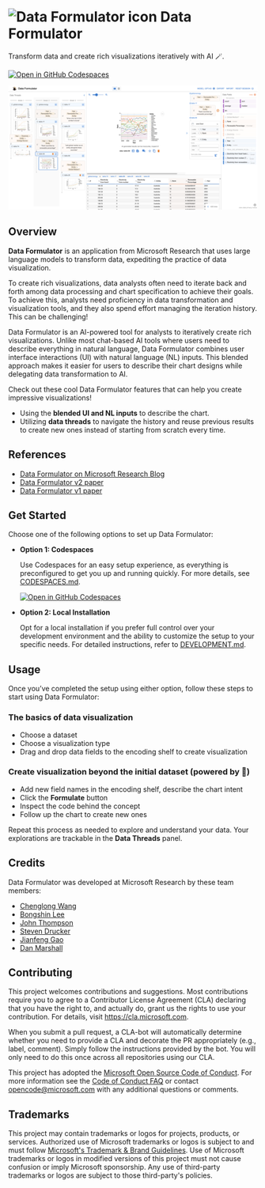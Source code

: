 <h1>
    <img src="./public/favicon.ico" alt="Data Formulator icon" width="28"> <b>Data Formulator</b>
</h1>

Transform data and create rich visualizations iteratively with AI 🪄.

[![Open in GitHub Codespaces](https://github.com/codespaces/badge.svg)](https://codespaces.new/microsoft/data-formulator?quickstart=1)

<kbd>
  <img src="public/data-formulator-screenshot.png">
</kbd>

## Overview

**Data Formulator** is an application from Microsoft Research that uses large language models to transform data, expediting the practice of data visualization.

To create rich visualizations, data analysts often need to iterate back and forth among data processing and chart specification to achieve their goals. To achieve this, analysts need proficiency in data transformation and visualization tools, and they also spend effort managing the iteration history. This can be challenging!

Data Formulator is an AI-powered tool for analysts to iteratively create rich visualizations. Unlike most chat-based AI tools where users need to describe everything in natural language, Data Formulator combines user interface interactions (UI) with natural language (NL) inputs. This blended approach makes it easier for users to describe their chart designs while delegating data transformation to AI. 

Check out these cool Data Formulator features that can help you create impressive visualizations!
* Using the **blended UI and NL inputs** to describe the chart. 
* Utilizing **data threads** to navigate the history and reuse previous results to create new ones instead of starting from scratch every time.

## References
* [Data Formulator on Microsoft Research Blog]()
* [Data Formulator v2 paper]()
* [Data Formulator v1 paper](https://arxiv.org/abs/2309.10094)

## Get Started

Choose one of the following options to set up Data Formulator:

- **Option 1: Codespaces**
  
  Use Codespaces for an easy setup experience, as everything is preconfigured to get you up and running quickly. For more details, see [CODESPACES.md](CODESPACES.md).
  
  [![Open in GitHub Codespaces](https://github.com/codespaces/badge.svg)](https://codespaces.new/microsoft/data-formulator?quickstart=1)

- **Option 2: Local Installation**
  
  Opt for a local installation if you prefer full control over your development environment and the ability to customize the setup to your specific needs. For detailed instructions, refer to [DEVELOPMENT.md](DEVELOPMENT.md).


## Usage

Once you’ve completed the setup using either option, follow these steps to start using Data Formulator:

### The basics of data visualization
* Choose a dataset
* Choose a visualization type
* Drag and drop data fields to the encoding shelf to create visualization

### Create visualization beyond the initial dataset (powered by 🤖)
* Add new field names in the encoding shelf, describe the chart intent
* Click the **Formulate** button
* Inspect the code behind the concept
* Follow up the chart to create new ones

Repeat this process as needed to explore and understand your data. Your explorations are trackable in the **Data Threads** panel. 

## Credits
Data Formulator was developed at Microsoft Research by these team members:
* [Chenglong Wang](https://www.microsoft.com/en-us/research/people/chenwang/)
* [Bongshin Lee](https://www.bongshiny.com/)
* [John Thompson](https://jrthomp.com/)
* [Steven Drucker](https://www.microsoft.com/en-us/research/people/sdrucker/)
* [Jianfeng Gao](https://www.microsoft.com/en-us/research/people/jfgao/)
* [Dan Marshall](https://www.microsoft.com/en-us/research/people/danmar/)

## Contributing

This project welcomes contributions and suggestions. Most contributions require you to
agree to a Contributor License Agreement (CLA) declaring that you have the right to,
and actually do, grant us the rights to use your contribution. For details, visit
https://cla.microsoft.com.

When you submit a pull request, a CLA-bot will automatically determine whether you need
to provide a CLA and decorate the PR appropriately (e.g., label, comment). Simply follow the
instructions provided by the bot. You will only need to do this once across all repositories using our CLA.

This project has adopted the [Microsoft Open Source Code of Conduct](https://opensource.microsoft.com/codeofconduct/).
For more information see the [Code of Conduct FAQ](https://opensource.microsoft.com/codeofconduct/faq/)
or contact [opencode@microsoft.com](mailto:opencode@microsoft.com) with any additional questions or comments.

## Trademarks

This project may contain trademarks or logos for projects, products, or services. Authorized use of Microsoft 
trademarks or logos is subject to and must follow 
[Microsoft's Trademark & Brand Guidelines](https://www.microsoft.com/en-us/legal/intellectualproperty/trademarks/usage/general).
Use of Microsoft trademarks or logos in modified versions of this project must not cause confusion or imply Microsoft sponsorship.
Any use of third-party trademarks or logos are subject to those third-party's policies.
